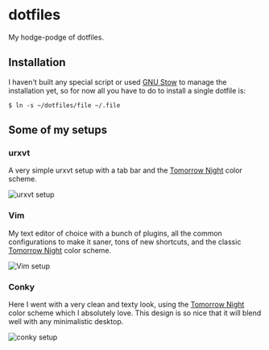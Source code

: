 # dotfiles

My hodge-podge of dotfiles.


## Installation

I haven't built any special script or used [GNU Stow](https://www.gnu.org/software/stow/) to manage the installation yet, so for now all you have to do to install a single dotfile is:

    $ ln -s ~/dotfiles/file ~/.file


## Some of my setups

### urxvt

A very simple urxvt setup with a tab bar and the [Tomorrow Night](https://github.com/chriskempson/base16-tomorrow-scheme) color scheme.

![urxvt setup](https://i.imgur.com/PaKo4F6.png)

### Vim

My text editor of choice with a bunch of plugins, all the common configurations to make it saner, tons of new shortcuts, and the classic [Tomorrow Night](https://github.com/chriskempson/base16-tomorrow-scheme) color scheme.

![Vim setup](https://i.imgur.com/H6z8hGs.png)

### Conky

Here I went with a very clean and texty look, using the [Tomorrow Night](https://github.com/chriskempson/base16-tomorrow-scheme) color scheme which I absolutely love. This design is so nice that it will blend well with any minimalistic desktop.

![conky setup](https://i.imgur.com/dbk2Mkq.png)

